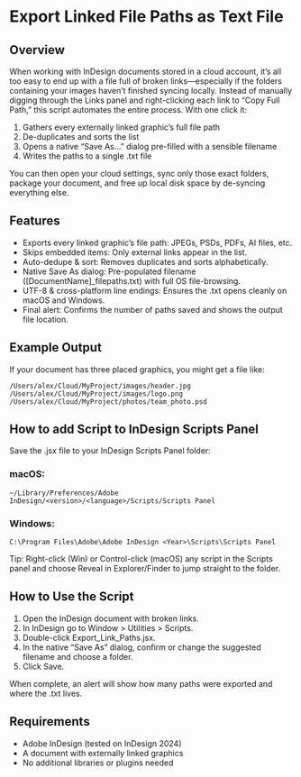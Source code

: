 # Export Linked File Paths as Text File
## Overview
When working with InDesign documents stored in a cloud account, it’s all too easy to end up with a file full of broken links—especially if the folders containing your images haven’t finished syncing locally. Instead of manually digging through the Links panel and right-clicking each link to “Copy Full Path,” this script automates the entire process. With one click it:

1. Gathers every externally linked graphic’s full file path
2. De-duplicates and sorts the list
3. Opens a native “Save As…” dialog pre-filled with a sensible filename
4. Writes the paths to a single .txt file

You can then open your cloud settings, sync only those exact folders, package your document, and free up local disk space by de-syncing everything else.

## Features
- Exports every linked graphic’s file path: JPEGs, PSDs, PDFs, AI files, etc.
- Skips embedded items: Only external links appear in the list.
- Auto-dedupe & sort: Removes duplicates and sorts alphabetically.
- Native Save As dialog: Pre-populated filename ([DocumentName]_filepaths.txt) with full OS file-browsing.
- UTF-8 & cross-platform line endings: Ensures the .txt opens cleanly on macOS and Windows.
- Final alert: Confirms the number of paths saved and shows the output file location.

## Example Output
If your document has three placed graphics, you might get a file like:
```
/Users/alex/Cloud/MyProject/images/header.jpg
/Users/alex/Cloud/MyProject/images/logo.png
/Users/alex/Cloud/MyProject/photos/team_photo.psd
```

## How to add Script to InDesign Scripts Panel
Save the .jsx file to your InDesign Scripts Panel folder:
### macOS:
```~/Library/Preferences/Adobe InDesign/<version>/<language>/Scripts/Scripts Panel```
### Windows:
```C:\Program Files\Adobe\Adobe InDesign <Year>\Scripts\Scripts Panel```

Tip: Right-click (Win) or Control-click (macOS) any script in the Scripts panel and choose Reveal in Explorer/Finder to jump straight to the folder.

## How to Use the Script
1. Open the InDesign document with broken links.
2. In InDesign go to Window > Utilities > Scripts.
3. Double-click Export_Link_Paths.jsx.
4. In the native “Save As” dialog, confirm or change the suggested filename and choose a folder.
5. Click Save.

When complete, an alert will show how many paths were exported and where the .txt lives.

## Requirements
- Adobe InDesign (tested on InDesign 2024)
- A document with externally linked graphics
- No additional libraries or plugins needed

